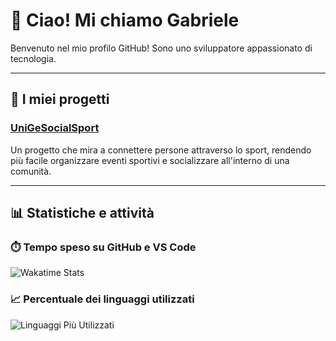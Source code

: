 # 👋 Ciao! Mi chiamo Gabriele

Benvenuto nel mio profilo GitHub! Sono uno sviluppatore appassionato di tecnologia.

---

## 🚀 I miei progetti

### [UniGeSocialSport](https://github.com/KintsuKayaba/UniGeSocialSport)
Un progetto che mira a connettere persone attraverso lo sport, rendendo più facile organizzare eventi sportivi e socializzare all'interno di una comunità.

---

## 📊 Statistiche e attività

### ⏱️ Tempo speso su GitHub e VS Code
![Wakatime Stats](https://github-readme-stats.vercel.app/api/wakatime?username=KintsuKayaba&layout=compact&theme=radical)

### 📈 Percentuale dei linguaggi utilizzati
![Linguaggi Più Utilizzati](https://github-readme-stats-ten-gamma-27.vercel.app/api/top-langs/?username=KintsuKayaba&layout=compact&theme=radical)
